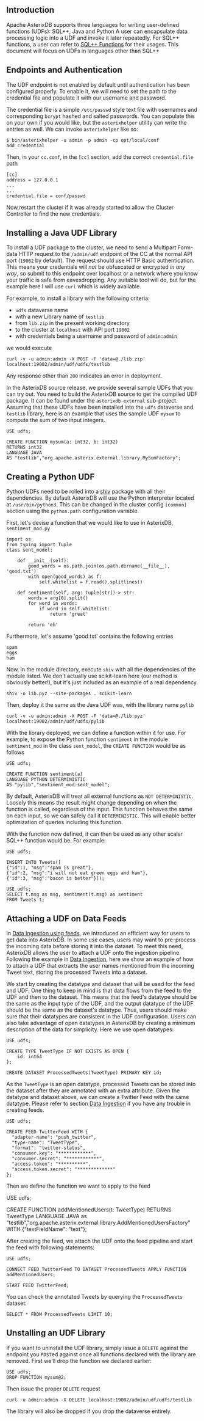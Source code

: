 <!--
 ! Licensed to the Apache Software Foundation (ASF) under one
 ! or more contributor license agreements.  See the NOTICE file
 ! distributed with this work for additional information
 ! regarding copyright ownership.  The ASF licenses this file
 ! to you under the Apache License, Version 2.0 (the
 ! "License"); you may not use this file except in compliance
 ! with the License.  You may obtain a copy of the License at
 !
 !   http://www.apache.org/licenses/LICENSE-2.0
 !
 ! Unless required by applicable law or agreed to in writing,
 ! software distributed under the License is distributed on an
 ! "AS IS" BASIS, WITHOUT WARRANTIES OR CONDITIONS OF ANY
 ! KIND, either express or implied.  See the License for the
 ! specific language governing permissions and limitations
 ! under the License.
 !-->

## <a name="introduction">Introduction</a>

Apache AsterixDB supports three languages for writing user-defined functions (UDFs): SQL++, Java and Python
A user can encapsulate data processing logic into a UDF and invoke it
later repeatedly. For SQL++ functions, a user can refer to [SQL++ Functions](sqlpp/manual.html#Functions)
for their usages. This document will focus on UDFs in languages other than SQL++


## <a name="authentication">Endpoints and Authentication</a>

The UDF endpoint is not enabled by default until authentication has been configured properly. To enable it, we
will need to set the path to the credential file and populate it with our username and password.

The credential file is a simple `/etc/passwd` style text file with usernames and corresponding `bcrypt` hashed and salted
passwords. You can populate this on your own if you would like, but the `asterixhelper` utility can write the entries as
well. We can invoke `asterixhelper` like so:

    $ bin/asterixhelper -u admin -p admin -cp opt/local/conf add_credential

Then, in your `cc.conf`, in the `[cc]` section, add the correct `credential.file` path

    [cc]
    address = 127.0.0.1
    ...
    ...
    credential.file = conf/passwd

Now,restart the cluster if it was already started to allow the Cluster Controller to find the new credentials.


## <a name="installingUDF">Installing a Java UDF Library</a>

To install a UDF package to the cluster, we need to send a Multipart Form-data HTTP request to the `/admin/udf` endpoint
of the CC at the normal API port (`19002` by default). The request should use HTTP Basic authentication. This means your
credentials will *not* be obfuscated or encrypted *in any way*, so submit to this endpoint over localhost or a network
where you know your traffic is safe from eavesdropping. Any suitable tool will do, but for the example here I will use
`curl` which is widely available.

For example, to install a library with the following criteria:

* `udfs` dataverse name
* with a new Library name of `testlib`
* from `lib.zip` in the present working directory
* to the cluster at `localhost` with API port `19002`
* with credentials being a username and password of `admin:admin`

we would execute

    curl -v -u admin:admin -X POST -F 'data=@./lib.zip' localhost:19002/admin/udf/udfs/testlib

Any response other than `200` indicates an error in deployment.

In the AsterixDB source release, we provide several sample UDFs that you can try out.
You need to build the AsterixDB source to get the compiled UDF package. It can be found under
the `asterixdb-external` sub-project. Assuming that these UDFs have been installed into the `udfs` dataverse and `testlib` library,
here is an example that uses the sample UDF `mysum` to compute the sum of two input integers.

    USE udfs;

    CREATE FUNCTION mysum(a: int32, b: int32)
    RETURNS int32
    LANGUAGE JAVA
    AS "testlib","org.apache.asterix.external.library.MySumFactory";

## <a id="PythonUDF">Creating a Python UDF</a>

Python UDFs need to be rolled into a [shiv](https://github.com/linkedin/shiv) package with all their dependencies.
By default AsterixDB will use the Python interpreter located at `/usr/bin/python3`. This can be changed in the cluster
config `[common]` section using the `python.path` configuration variable.

First, let's devise a function that we would like to use in AsterixDB, `sentiment_mod.py`

    import os
    from typing import Tuple
    class sent_model:

        def __init__(self):
            good_words = os.path.join(os.path.dirname(__file__), 'good.txt')
            with open(good_words) as f:
                self.whitelist = f.read().splitlines()

        def sentiment(self, arg: Tuple[str])-> str:
            words = arg[0].split()
            for word in words:
                if word in self.whitelist:
                    return 'great'

            return 'eh'


Furthermore, let's assume 'good.txt' contains the following entries

    spam
    eggs
    ham

Now, in the module directory, execute `shiv` with all the dependencies of the module listed. We don't actually use
scikit-learn here (our method is obviously better!), but it's just included as an example of a real dependency.

    shiv -o lib.pyz --site-packages . scikit-learn

Then, deploy it the same as the Java UDF was, with the library name `pylib`

    curl -v -u admin:admin -X POST -F 'data=@./lib.pyz' localhost:19002/admin/udf/udfs/pylib

With the library deployed, we can define a function within it for use. For example, to expose the Python function
`sentiment` in the module `sentiment_mod` in the class `sent_model`, the `CREATE FUNCTION` would be as follows

    USE udfs;

    CREATE FUNCTION sentiment(a)
    LANGUAGE PYTHON DETERMINISTIC
    AS "pylib","sentiment_mod:sent_model";

By default, AsterixDB will treat all external functions as `NOT DETERMINISTIC`. Loosely this means the result might
change depending on when the function is called, regardless of the input. This function behaves the same on each input,
so we can safely call it `DETERMINISTIC`. This will enable better optimization of queries including this function.

With the function now defined, it can then be used as any other scalar SQL++ function would be. For example:

    USE udfs;

    INSERT INTO Tweets([
    {"id":1, "msg":"spam is great"},
    {"id":2, "msg":"i will not eat green eggs and ham"},
    {"id":3, "msg":"bacon is better"}]);

    USE udfs;
    SELECT t.msg as msg, sentiment(t.msg) as sentiment
    FROM Tweets t;


## <a id="UDFOnFeeds">Attaching a UDF on Data Feeds</a>

In [Data Ingestion using feeds](feeds.html), we introduced an efficient way for users to get data into AsterixDB. In
some use cases, users may want to pre-process the incoming data before storing it into the dataset. To meet this need,
AsterixDB allows
the user to attach a UDF onto the ingestion pipeline. Following the example in [Data Ingestion](feeds.html), here we
show an example of how to attach a UDF that extracts the user names mentioned from the incoming Tweet text, storing the
processed Tweets into a dataset.

We start by creating the datatype and dataset that will be used for the feed and UDF. One thing to keep in mind is that
data flows from the feed to the UDF and then to the dataset. This means that the feed's datatype
should be the same as the input type of the UDF, and the output datatype of the UDF should be the same as the dataset's
datatype. Thus, users should make sure that their datatypes are consistent in the UDF configuration. Users can also
take advantage of open datatypes in AsterixDB by creating a minimum description of the data for simplicity.
Here we use open datatypes:

    USE udfs;

    CREATE TYPE TweetType IF NOT EXISTS AS OPEN {
        id: int64
    };

    CREATE DATASET ProcessedTweets(TweetType) PRIMARY KEY id;

As the `TweetType` is an open datatype, processed Tweets can be stored into the dataset after they are annotated
with an extra attribute. Given the datatype and dataset above, we can create a Twitter Feed with the same datatype.
Please refer to section [Data Ingestion](feeds.html) if you have any trouble in creating feeds.

    USE udfs;

    CREATE FEED TwitterFeed WITH {
      "adapter-name": "push_twitter",
      "type-name": "TweetType",
      "format": "twitter-status",
      "consumer.key": "************",
      "consumer.secret": "************",
      "access.token": "**********",
      "access.token.secret": "*************"
    };

Then we define the function we want to apply to the feed

   USE udfs;

   CREATE FUNCTION addMentionedUsers(t: TweetType)
   RETURNS TweetType
   LANGUAGE JAVA as "testlib","org.apache.asterix.external.library.AddMentionedUsersFactory"
   WITH {"textFieldName": "text"};

After creating the feed, we attach the UDF onto the feed pipeline and start the feed with following statements:

    USE udfs;

    CONNECT FEED TwitterFeed TO DATASET ProcessedTweets APPLY FUNCTION addMentionedUsers;

    START FEED TwitterFeed;

You can check the annotated Tweets by querying the `ProcessedTweets` dataset:

    SELECT * FROM ProcessedTweets LIMIT 10;

## <a name="uninstall">Unstalling an UDF Library</a>

If you want to uninstall the UDF library, simply issue a `DELETE` against the endpoint you `POST`ed against once all
functions declared with the library are removed. First we'll drop the function we declared earlier:

    USE udfs;
    DROP FUNCTION mysum@2;

Then issue the proper `DELETE` request

    curl -u admin:admin -X DELETE localhost:19002/admin/udf/udfs/testlib

The library will also be dropped if you drop the dataverse entirely.
